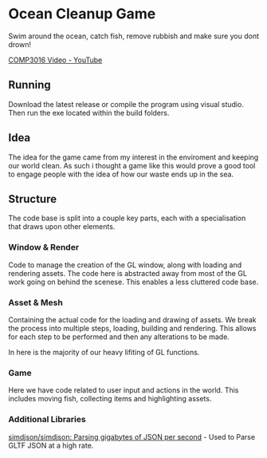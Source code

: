 # Ocean Cleanup Game

Swim around the ocean, catch fish, remove rubbish and make sure you dont drown!

[COMP3016 Video - YouTube](https://youtu.be/T3SWD07bMNA)

## Running

Download the latest release or compile the program using visual studio. Then run the exe located within the build folders.

## Idea

The idea for the game came from my interest in the enviroment and keeping our world clean. As such i thought a game like this would prove a good tool to engage people with the idea of how our waste ends up in the sea.

## Structure

The code base is split into a couple key parts, each with a specialisation that draws upon other elements.

### Window & Render

Code to manage the creation of the GL window, along with loading and rendering assets. The code here is abstracted away from most of the GL work going on behind the scenese. This enables a less cluttered code base.

### Asset & Mesh

Containing the actual code for the loading and drawing of assets. We break the process into multiple steps, loading, building and rendering. This allows for each step to be performed and then any alterations to be made.

In here is the majority of our heavy lifiting of GL functions.

### Game

Here we have code related to user input and actions in the world. This includes moving fish, collecting items and highlighting assets.

### Additional Libraries

[simdjson/simdjson: Parsing gigabytes of JSON per second](https://github.com/simdjson/simdjson) - Used to Parse GLTF JSON at a high rate.
